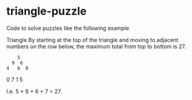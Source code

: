 # triangle-puzzle
Code to solve puzzles like the following example

Triangle
By starting at the top of the triangle and moving to adjacent numbers on the row below, the maximum total from top to bottom is 27.

        5
      9  6
    4   6  8
  0   7  1   5

I.e. 5 + 9 + 6 + 7 = 27.
